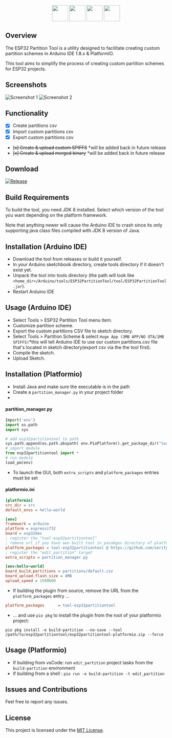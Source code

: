 <div align="center">
    <img src="https://img.shields.io/badge/ESP32-f8a631" height="50">
    <img src="https://img.shields.io/badge/Partition-bf457a" height="50">
    <img src="https://img.shields.io/badge/Tool-42b0f5" height="50">
    <a href="https://github.com/serifpersia/esp32partitiontool/releases/latest"><img src="https://img.shields.io/badge/v1.3-9a41c2" height="50"></a>
</div>

## Overview
The ESP32 Partition Tool is a utility designed to facilitate creating custom partition schemes in Arduino IDE 1.8.x & PlatformIO.

This tool aims to simplify the process of creating custom partition schemes for ESP32 projects.
## Screenshots
![Screenshot 1](https://github.com/serifpersia/esp32partitiontool/assets/62844718/8724d57c-ebb5-404f-97f1-fe09134f53b5)
![Screenshot 2](https://github.com/serifpersia/esp32partitiontool/assets/62844718/2cdfec8b-710c-41e5-9e0c-50dbb52e4181)

## Functionality
- [x] Create partitions csv
- [x] Import custom partitions csv
- [x] Export custom partitions csv
- ~~[x] Create & upload custom SPIFFS~~ *will be added back in future release
- ~~[x] Create & upload merged binary~~ *will be added back in future release

## Download
 [![Release](https://img.shields.io/github/release/serifpersia/esp32partitiontool.svg?style=flat-square)](https://github.com/serifpersia/esp32partitiontool/releases)

## Build Requirements
To build the tool, you need JDK 8 installed. Select which version of the tool you want depending on the platform framework.

Note that anything newer will cause the Arduino IDE to crash since its only supporting java class files compiled with JDK 8 version of Java.


## Installation (Arduino IDE)
- Download the tool from releases or build it yourself.
- In your Arduino sketchbook directory, create tools directory if it doesn't exist yet.
- Unpack the tool into tools directory (the path will look like `<home_dir>/Arduino/tools/ESP32PartitionTool/tool/ESP32PartitionTool.jar`).
- Restart Arduino IDE

## Usage (Arduino IDE)
- Select Tools > ESP32 Partition Tool menu item.
- Customize partition scheme.
- Export the custom partitions CSV file to sketch directory.
- Select Tools > Partition Scheme & select `Huge App (3MB APP/NO OTA/1MB SPIFFS)`*this will tell Arduino IDE to use our custom partitions.csv file that's located in sketch directory(export csv via the the tool first).
- Compile the sketch.
- Upload Sketch.

## Installation (Platformio)

- Install Java and make sure the executable is in the path
- Create a `partition_manager.py` in your project folder
- 

#### partition_manager.py

```python
Import('env')
import os.path
import sys

# add esp32partitiontool to path
sys.path.append(os.path.abspath( env.PioPlatform().get_package_dir("tool-esp32partitiontool") ))
# import module
from esp32partitiontool import *
# run module
load_pm(env)
```

- To launch the GUI, both `extra_scripts` and `platform_packages` entries must be set

#### platformio.ini

```ini
[platformio]
src_dir = src
default_envs = hello-world

[env]
framework = arduino
platform = espressif32
board = esp32dev
; register the "tool-esp32partitiontool"
; remove url if you have own built tool in pacakges directory of platformio core directory
platform_packages = tool-esp32partitiontool @ https://github.com/serifpersia/esp32partitiontool/releases/download/v1.4/esp32partitiontool-platformio.zip
; register the "edit_partition" target
extra_scripts = partition_manager.py

[env:hello-world]
board_build.partitions = partitions/default.csv
board_upload.flash_size = 4MB
upload_speed = 1500000


```

- If building the plugin from source, remove the URL from the `platform_packages` entry ...

```ini
platform_packages      = tool-esp32partitiontool
```

- ... and use `pio pkg` to install the plugin from the root of your platformio project:

```shell
pio pkg install -e build-partition --no-save --tool /path/to/esp32partitiontool/esp32partitiontool-platformio.zip --force
```


## Usage (Platformio)

- If building from vsCode: run `edit_partition` project tasks from the `build-partition` environment
- If building from a shell : `pio run -e build-partition -t edit_partition`



## Issues and Contributions
Feel free to report any issues.


## License
This project is licensed under the [MIT License](LICENSE).


